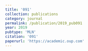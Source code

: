 ```yaml
---
title: '091'
collection: publications
category: journal
permalink: /publication/2019_pub091
year: 2019
pubtype: 'MLN'
citation: '091'
paperurl: 'https://academic.oup.com'
---
```


